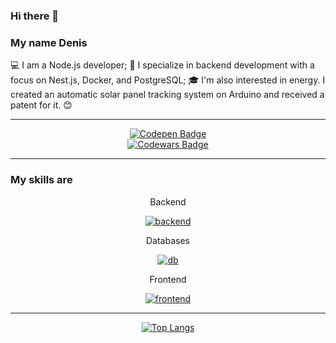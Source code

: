 ### Hi there 👋

### My name Denis
💻 I am a Node.js developer; 
📖 I specialize in backend development with a focus on Nest.js, Docker, and PostgreSQL; 
🎓 I'm also interested in energy. I created an automatic solar panel tracking system on Arduino and received a patent for it. 😊 


---
<div id="badges" align="center">
  <a href="https://codepen.io/DenisAmirovSS">
    <img src="https://img.shields.io/badge/Codepen-green?style=for-the-badge&logo=Codep&logoColor=green" alt="Codepen Badge"/>
  </a>
</div>

<div id="codewars" align="center">
  <a href="https://www.codewars.com/users/denisamirov">
    <img src="https://www.codewars.com/users/denisamirov/badges/micro" alt="Codewars Badge"/>
  </a>
</div>

---



### My skills are
<div id="codewars" align="center">
  <p>Backend</p>
  <a href="https://skillicons.dev">
    <img src="https://skillicons.dev/icons?i=typescript,nestjs,kubernetes,fastapi,nodejs,py,gitlab,arduino" alt="backend"/>
  </a>
</div>
<div id="codewars" align="center">
  <p>Databases</p>
  <a href="https://skillicons.dev">
    <img src="https://skillicons.dev/icons?i=mysql,postgres,mongodb" alt="db"/>
  </a>
</div>
<div id="codewars" align="center">
  <p>Frontend</p>
  <a href="https://skillicons.dev">
    <img src="https://skillicons.dev/icons?i=angular,nextjs,react" alt="frontend"/>
  </a>
</div>

---

<div id="codewars" align="center">

  [![Top Langs](https://github-readme-stats.vercel.app/api/top-langs/?username=denisamirov&layout=compact)](https://github.com/denisamirov/github-readme-stats)

</div>